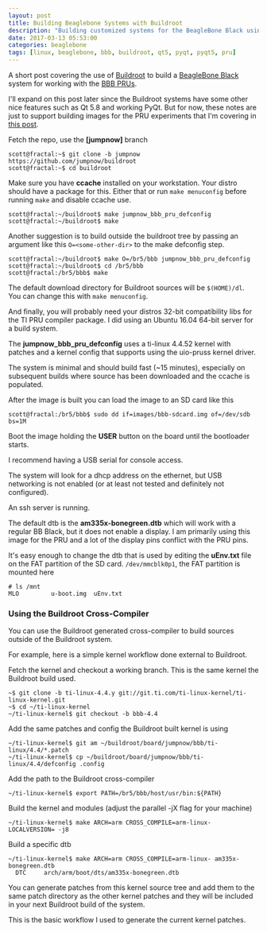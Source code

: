 ```yaml
---
layout: post
title: Building Beaglebone Systems with Buildroot
description: "Building customized systems for the BeagleBone Black using Buildroot"
date: 2017-03-13 05:53:00
categories: beaglebone
tags: [linux, beaglebone, bbb, buildroot, qt5, pyqt, pyqt5, pru]
---
```


A short post covering the use of [Buildroot][buildroot] to build a [BeagleBone Black][bbb] system for working with the [BBB PRUs][bbb-pru].

I'll expand on this post later since the Buildroot systems have some other nice features such as Qt 5.8 and working PyQt. But for now, these notes are just to support building images for the PRU experiments that I'm covering in [this post][bbb-pru-uio-doc].

Fetch the repo, use the **[jumpnow]** branch

    scott@fractal:~$ git clone -b jumpnow https://github.com/jumpnow/buildroot
    scott@fractal:~$ cd buildroot

Make sure you have **ccache** installed on your workstation. Your distro should have a package for this. Either that or run `make menuconfig` before running `make` and disable ccache use.
  
    scott@fractal:~/buildroot$ make jumpnow_bbb_pru_defconfig
    scott@fractal:~/buildroot$ make

Another suggestion is to build outside the buildroot tree by passing an argument like this `O=<some-other-dir>` to the make defconfig step.

    scott@fractal:~/buildroot$ make O=/br5/bbb jumpnow_bbb_pru_defconfig
    scott@fractal:~/buildroot$ cd /br5/bbb
    scott@fractal:/br5/bbb$ make

The default download directory for Buildroot sources will be `$(HOME)/dl`. You can change this with `make menuconfig`.

And finally, you will probably need your distros 32-bit compatibility libs for the TI PRU compiler package. I did using an Ubuntu 16.04 64-bit server for a build system.

The **jumpnow\_bbb\_pru\_defconfig** uses a ti-linux 4.4.52 kernel with patches and a kernel config that supports using the uio-pruss kernel driver.

The system is minimal and should build fast (~15 minutes), especially on subsequent builds where source has been downloaded and the ccache is populated.

After the image is built you can load the image to an SD card like this

    scott@fractal:/br5/bbb$ sudo dd if=images/bbb-sdcard.img of=/dev/sdb bs=1M

Boot the image holding the **USER** button on the board until the bootloader starts.

I recommend having a USB serial for console access.

The system will look for a dhcp address on the ethernet, but USB networking is not enabled (or at least not tested and definitely not configured).

An ssh server is running.

The default dtb is the **am335x-bonegreen.dtb** which will work with a regular BB Black, but it does not enable a display. I am primarily using this image for the PRU and a lot of the display pins conflict with the PRU pins.

It's easy enough to change the dtb that is used by editing the **uEnv.txt** file on the FAT partition of the SD card. `/dev/mmcblk0p1`, the FAT partition is mounted here

    # ls /mnt
    MLO         u-boot.img  uEnv.txt


### Using the Buildroot Cross-Compiler

You can use the Buildroot generated cross-compiler to build sources outside of the Buildroot system.

For example, here is a simple kernel workflow done external to Buildroot.

Fetch the kernel and checkout a working branch. This is the same kernel the Buildroot build used.

    ~$ git clone -b ti-linux-4.4.y git://git.ti.com/ti-linux-kernel/ti-linux-kernel.git
    ~$ cd ~/ti-linux-kernel
    ~/ti-linux-kernel$ git checkout -b bbb-4.4

Add the same patches and config the Buildroot built kernel is using

    ~/ti-linux-kernel$ git am ~/buildroot/board/jumpnow/bbb/ti-linux/4.4/*.patch
    ~/ti-linux-kernel$ cp ~/buildroot/board/jumpnow/bbb/ti-linux/4.4/defconfig .config

Add the path to the Buildroot cross-compiler
	
    ~/ti-linux-kernel$ export PATH=/br5/bbb/host/usr/bin:${PATH}

Build the kernel and modules (adjust the parallel -jX flag for your machine)

    ~/ti-linux-kernel$ make ARCH=arm CROSS_COMPILE=arm-linux- LOCALVERSION= -j8

Build a specific dtb

    ~/ti-linux-kernel$ make ARCH=arm CROSS_COMPILE=arm-linux- am335x-bonegreen.dtb
      DTC     arch/arm/boot/dts/am335x-bonegreen.dtb

You can generate patches from this kernel source tree and add them to the same patch directory as the other kernel patches and they will be included in your next Buildroot build of the system.

This is the basic workflow I used to generate the current kernel patches.

[buildroot]: https://buildroot.org/
[bbb]: https://beagleboard.org/
[bbb-pru]: http://elinux.org/Ti_AM33XX_PRUSSv2
[pruss-uio]: http://arago-project.org/git/projects/?p=linux-am33x.git;a=commit;h=f1a304e7941cc76353363a139cbb6a4b1ca7c737
[bbb-pru-uio-doc]: http://www.jumpnowtek.com/beaglebone/Working-with-the-BeagleBone-PRUs.html